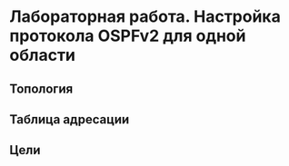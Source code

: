# Лабораторная работа. Настройка протокола OSPFv2 для одной области
## Топология
## Таблица адресации
## Цели
